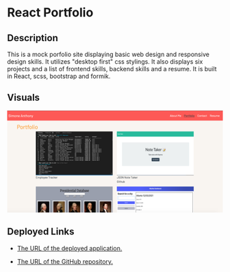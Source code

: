# React Portfolio
## Description
This is a mock porfolio site displaying basic web design and responsive design skills. It utilizes "desktop first" css stylings. It also displays six projects
and a list of frontend skills, backend skills and a resume. It is built in React,
scss, bootstrap and formik.

<!-- This is deployed on github pages:
https://dev.to/yuribenjamin/how-to-deploy-react-app-in-github-pages-2a1f -->

## Visuals
![Portfolio Thumbnail](src/assets/thumbnail.png)

## Deployed Links

* [The URL of the deployed application.](https://simone188535.github.io/React-Portfolio-Homework/)

* [The URL of the GitHub repository.](https://github.com/simone188535/Personal-Portfolio)